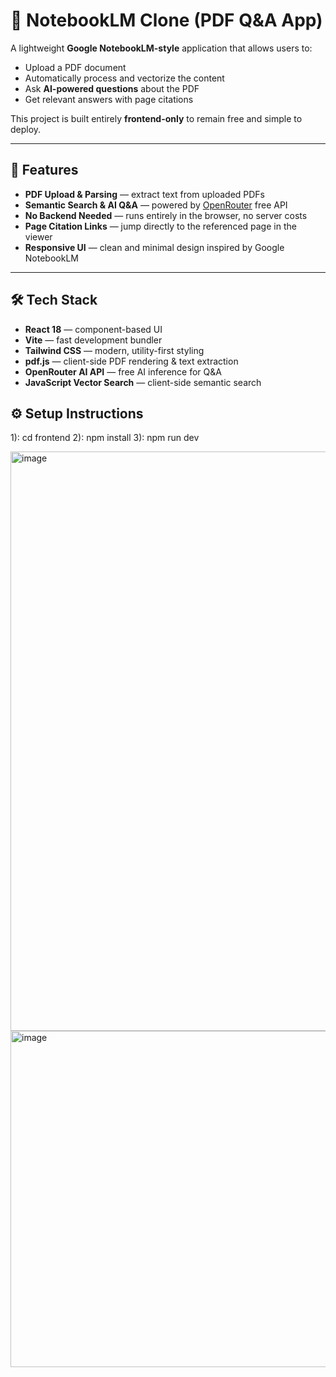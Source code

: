 # 📄 NotebookLM Clone (PDF Q&A App)

A lightweight **Google NotebookLM-style** application that allows users to:
- Upload a PDF document
- Automatically process and vectorize the content
- Ask **AI-powered questions** about the PDF
- Get relevant answers with page citations

This project is built entirely **frontend-only** to remain free and simple to deploy.

---

## 🚀 Features

- **PDF Upload & Parsing** — extract text from uploaded PDFs
- **Semantic Search & AI Q&A** — powered by [OpenRouter](https://openrouter.ai) free API
- **No Backend Needed** — runs entirely in the browser, no server costs
- **Page Citation Links** — jump directly to the referenced page in the viewer
- **Responsive UI** — clean and minimal design inspired by Google NotebookLM

---

## 🛠 Tech Stack

- **React 18** — component-based UI
- **Vite** — fast development bundler
- **Tailwind CSS** — modern, utility-first styling
- **pdf.js** — client-side PDF rendering & text extraction
- **OpenRouter AI API** — free AI inference for Q&A
- **JavaScript Vector Search** — client-side semantic search


## ⚙️ Setup Instructions
1): cd frontend
2): npm install
3): npm run dev


<img width="1506" height="927" alt="image" src="https://github.com/user-attachments/assets/20a6f799-3b0c-4af6-b12d-6ba7308dc0f5" />

<img width="589" height="538" alt="image" src="https://github.com/user-attachments/assets/14c3fe54-c5ca-4c2e-94bb-4799e307189e" />





